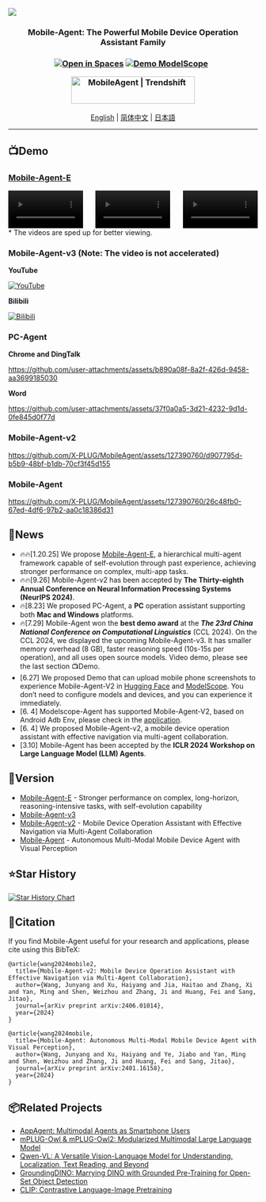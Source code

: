 ![](assets/logo.png?v=1&type=image)
<div align="center">
<h3>Mobile-Agent: The Powerful Mobile Device Operation Assistant Family<h3>
<div align="center">
	<a href="https://huggingface.co/spaces/junyangwang0410/Mobile-Agent"><img src="https://huggingface.co/datasets/huggingface/badges/raw/main/open-in-hf-spaces-sm-dark.svg" alt="Open in Spaces"></a>
	<a href="https://modelscope.cn/studios/wangjunyang/Mobile-Agent-v2"><img src="assets/Demo-ModelScope-brightgreen.svg" alt="Demo ModelScope"></a>
  <a href="https://arxiv.org/abs/2401.16158"><img src="https://img.shields.io/badge/Arxiv-2401.16158-b31b1b.svg?logo=arXiv" alt=""></a>
  <a href="https://arxiv.org/abs/2406.01014 "><img src="https://img.shields.io/badge/Arxiv-2406.01014-b31b1b.svg?logo=arXiv" alt=""></a>
</div>
<p align="center">
<a href="https://trendshift.io/repositories/7423" target="_blank"><img src="https://trendshift.io/api/badge/repositories/7423" alt="MobileAgent | Trendshift" style="width: 250px; height: 55px;" width="250" height="55"/></a>
</p>
</div>

<div align="center">
<a href="README.md">English</a> | <a href="README_zh.md">简体中文</a> | <a href="README_ja.md">日本語</a>
<hr>
</div>

## 📺Demo


### [Mobile-Agent-E](https://x-plug.github.io/MobileAgent)
<div style="display: flex; justify-content: space-between; gap: 10px; flex-wrap: wrap;">
  <video width="30%" controls>
    <source src="https://raw.githubusercontent.com/X-PLUG/MobileAgent/main/Mobile-Agent-E/static/videos/bouldering_gym.mp4" type="video/mp4">
  </video>
  <video width="30%" controls>
    <source src="https://raw.githubusercontent.com/X-PLUG/MobileAgent/main/Mobile-Agent-E/static/videos/shopping.mp4" type="video/mp4">
  </video>
  <video width="30%" controls>
    <source src="https://raw.githubusercontent.com/X-PLUG/MobileAgent/main/Mobile-Agent-E/static/videos/survey.mp4" type="video/mp4">
  </video>
</div>
* The videos are sped up for better viewing.

### Mobile-Agent-v3 (Note: The video is not accelerated)
**YouTube**

[![YouTube](https://img.youtube.com/vi/EMbIpzqJld0/0.jpg)](https://www.youtube.com/watch?v=EMbIpzqJld0)

**Bilibili**

[![Bilibili](https://img.youtube.com/vi/EMbIpzqJld0/0.jpg)](https://www.bilibili.com/video/BV1pPvyekEsa/?share_source=copy_web&vd_source=47ffcd57083495a8965c8cdbe1a751ae)

### PC-Agent
**Chrome and DingTalk**

https://github.com/user-attachments/assets/b890a08f-8a2f-426d-9458-aa3699185030

**Word**

https://github.com/user-attachments/assets/37f0a0a5-3d21-4232-9d1d-0fe845d0f77d

### Mobile-Agent-v2
https://github.com/X-PLUG/MobileAgent/assets/127390760/d907795d-b5b9-48bf-b1db-70cf3f45d155

### Mobile-Agent
https://github.com/X-PLUG/MobileAgent/assets/127390760/26c48fb0-67ed-4df6-97b2-aa0c18386d31


## 📢News
* 🔥🔥[1.20.25] We propose [Mobile-Agent-E](https://x-plug.github.io/MobileAgent), a hierarchical multi-agent framework capable of self-evolution through past experience, achieving stronger performance on complex, multi-app tasks. 
* 🔥🔥[9.26] Mobile-Agent-v2 has been accepted by **The Thirty-eighth Annual Conference on Neural Information Processing Systems (NeurIPS 2024)**.
* 🔥[8.23] We proposed PC-Agent, a **PC** operation assistant supporting both **Mac and Windows** platforms.
* 🔥[7.29] Mobile-Agent won the **best demo award** at the ***The 23rd China National Conference on Computational Linguistics*** (CCL 2024). On the CCL 2024, we displayed the upcoming Mobile-Agent-v3. It has smaller memory overhead (8 GB), faster reasoning speed (10s-15s per operation), and all uses open source models. Video demo, please see the last section 📺Demo.
* [6.27] We proposed Demo that can upload mobile phone screenshots to experience Mobile-Agent-V2 in [Hugging Face](https://huggingface.co/spaces/junyangwang0410/Mobile-Agent) and [ModelScope](https://modelscope.cn/studios/wangjunyang/Mobile-Agent-v2). You don’t need to configure models and devices, and you can experience it immediately.
* [6. 4] Modelscope-Agent has supported Mobile-Agent-V2, based on Android Adb Env, please check in the [application](https://github.com/modelscope/modelscope-agent/tree/master/apps/mobile_agent).
* [6. 4] We proposed Mobile-Agent-v2, a mobile device operation assistant with effective navigation via multi-agent collaboration.
* [3.10] Mobile-Agent has been accepted by the **ICLR 2024 Workshop on Large Language Model (LLM) Agents**.

## 📱Version
* [Mobile-Agent-E](Mobile-Agent-E/README.md) - Stronger performance on complex, long-horizon, reasoning-intensive tasks, with self-evolution capability
* [Mobile-Agent-v3](Mobile-Agent-v3/README.md)
* [Mobile-Agent-v2](Mobile-Agent-v2/README.md) - Mobile Device Operation Assistant with Effective Navigation via Multi-Agent Collaboration
* [Mobile-Agent](Mobile-Agent/README.md) - Autonomous Multi-Modal Mobile Device Agent with Visual Perception

## ⭐Star History
[![Star History Chart](https://api.star-history.com/svg?repos=X-PLUG/MobileAgent&type=Date)](https://star-history.com/#X-PLUG/MobileAgent&Date)

## 📑Citation
If you find Mobile-Agent useful for your research and applications, please cite using this BibTeX:
```
@article{wang2024mobile2,
  title={Mobile-Agent-v2: Mobile Device Operation Assistant with Effective Navigation via Multi-Agent Collaboration},
  author={Wang, Junyang and Xu, Haiyang and Jia, Haitao and Zhang, Xi and Yan, Ming and Shen, Weizhou and Zhang, Ji and Huang, Fei and Sang, Jitao},
  journal={arXiv preprint arXiv:2406.01014},
  year={2024}
}

@article{wang2024mobile,
  title={Mobile-Agent: Autonomous Multi-Modal Mobile Device Agent with Visual Perception},
  author={Wang, Junyang and Xu, Haiyang and Ye, Jiabo and Yan, Ming and Shen, Weizhou and Zhang, Ji and Huang, Fei and Sang, Jitao},
  journal={arXiv preprint arXiv:2401.16158},
  year={2024}
}
```

## 📦Related Projects
* [AppAgent: Multimodal Agents as Smartphone Users](https://github.com/mnotgod96/AppAgent)
* [mPLUG-Owl & mPLUG-Owl2: Modularized Multimodal Large Language Model](https://github.com/X-PLUG/mPLUG-Owl)
* [Qwen-VL: A Versatile Vision-Language Model for Understanding, Localization, Text Reading, and Beyond](https://github.com/QwenLM/Qwen-VL)
* [GroundingDINO: Marrying DINO with Grounded Pre-Training for Open-Set Object Detection](https://github.com/IDEA-Research/GroundingDINO)
* [CLIP: Contrastive Language-Image Pretraining](https://github.com/openai/CLIP)
